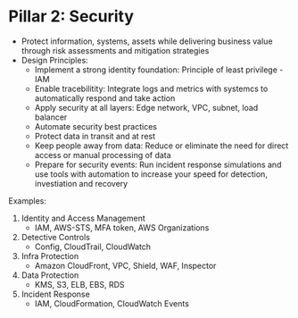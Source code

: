 # Pillar 2: Security

- Protect information, systems, assets while delivering business value through risk assessments and mitigation strategies
- Design Principles:
  - Implement a strong identity foundation: Principle of least privilege - IAM
  - Enable tracebilitity: Integrate logs and metrics with systemcs to automatically respond and take action
  - Apply security at all layers: Edge network, VPC, subnet, load balancer
  - Automate security best practices
  - Protect data in transit and at rest
  - Keep people away from data: Reduce or eliminate the need for direct access or manual processing of data
  - Prepare for security events: Run incident response simulations and use tools with automation to increase your speed
    for detection, investiation and recovery

Examples:

1.  Identity and Access Management
    - IAM, AWS-STS, MFA token, AWS Organizations
2.  Detective Controls
    - Config, CloudTrail, CloudWatch
3.  Infra Protection
    - Amazon CloudFront, VPC, Shield, WAF, Inspector
4.  Data Protection
    - KMS, S3, ELB, EBS, RDS
5.  Incident Response
    - IAM, CloudFormation, CloudWatch Events
